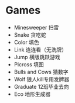 # Games
* Minesweeper 扫雷
* Snake 贪吃蛇
* Color 填色
* Link 连连看（无洗牌）
* Jump 横版跳跃游戏
* Picross 填图
* Bulls and Cows 猜数字
* Wolf 狼人kill专用发牌器
* Graduate 12班毕业去向
* Eco 地形生成器
